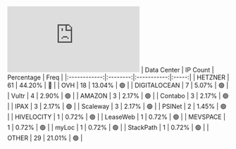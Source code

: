 ![Diagramm](https://github.com/obajay/StateSync-snapshots/blob/main/Projects/Juno/1/README.md)
| Data Center | IP Count | Percentage | Freq |
|:------------:|:--------:|:-----------:|:-----:|
| HETZNER | 61 | 44.20% | 🔴 |
| OVH | 18 | 13.04% | 🟢 |
| DIGITALOCEAN | 7 | 5.07% | 🟢 |
| Vultr | 4 | 2.90% | 🟢 |
| AMAZON | 3 | 2.17% | 🟢 |
| Contabo | 3 | 2.17% | 🟢 |
| IPAX | 3 | 2.17% | 🟢 |
| Scaleway | 3 | 2.17% | 🟢 |
| PSINet | 2 | 1.45% | 🟢 |
| HIVELOCITY | 1 | 0.72% | 🟢 |
| LeaseWeb | 1 | 0.72% | 🟢 |
| MEVSPACE | 1 | 0.72% | 🟢 |
| myLoc | 1 | 0.72% | 🟢 |
| StackPath | 1 | 0.72% | 🟢 |
| OTHER | 29 | 21.01% | 🟢 |